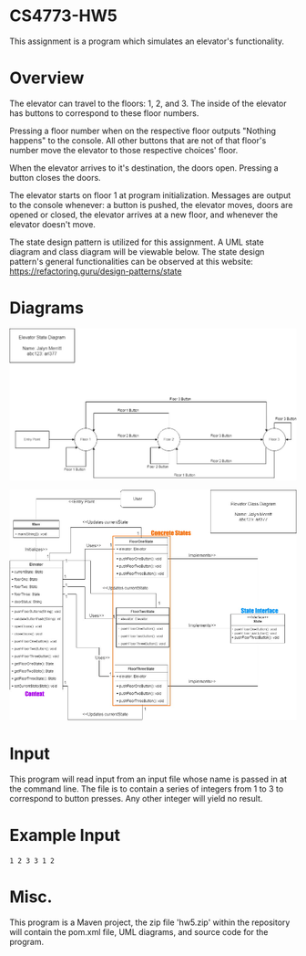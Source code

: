 # CS4773-HW5

This assignment is a program which simulates an elevator's functionality.

# Overview

The elevator can travel to the floors: 1, 2, and 3. The inside of the elevator has buttons to correspond to these floor numbers.

Pressing a floor number when on the respective floor outputs "Nothing happens" to the console. All other buttons that are not of that floor's number move the elevator to those respective choices' floor.

When the elevator arrives to it's destination, the doors open. Pressing a button closes the doors. 

The elevator starts on floor 1 at program initialization. Messages are output to the console whenever: a button is pushed, the elevator moves, doors are opened or closed, the elevator arrives at a new floor, and whenever the elevator doesn't move.

The state design pattern is utilized for this assignment. A UML state diagram and class diagram will be viewable below. The state design pattern's general functionalities can be observed at this website: https://refactoring.guru/design-patterns/state

# Diagrams

![alt text](https://github.com/Jalyn-Merritt/CS4773-HW5/blob/main/assignment5UMLstate.jpg?raw=true)

![alt text](https://github.com/Jalyn-Merritt/CS4773-HW5/blob/main/assignment5UMLclass.jpg?raw=true)

# Input

This program will read input from an input file whose name is passed in at the command line. The file is to contain a series of integers from 1 to 3 to correspond to button presses. Any other integer will yield no result.

# Example Input

```shell
1 2 3 3 1 2
```

# Misc.

This program is a Maven project, the zip file 'hw5.zip' within the repository will contain the pom.xml file, UML diagrams, and source code for the program.
